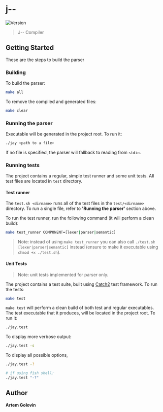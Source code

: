 # j--

![Version](https://img.shields.io/badge/version-0.0.1-blue.svg?cacheSeconds=2592000)

> J-- Compiler

## Getting Started

These are the steps to build the parser

### Building

To build the parser:

```sh
make all
```

To remove the compiled and generated files:

```sh
make clear
```

### Running the parser

Executable will be generated in the project root. To run it:

```sh
./jay <path to a file>
```

If no file is specified, the parser will fallback to reading from `stdin`.

### Running tests

The project contains a regular, simple test runner and some unit tests. All test files are located in `test` directory.

#### Test runner

The `test.sh <dirname>` runs all of the test files in the `test/<dirname>` directory. To run a single file, refer to **'Running the parser'** section above.

To run the test runner, run the following command (it will perform a clean build):

```sh
make test_runner COMPONENT=[lexer|parser|semantic]
```

> Note: instead of using `make test_runner` you can also call `./test.sh [lexer|parser|semantic]` instead (ensure to make it executable using `chmod +x ./test.sh`).

#### Unit Tests

> Note: unit tests implemented for parser only.

The project contains a test suite, built using [Catch2](https://github.com/catchorg/Catch2) test framework. To run the tests:

```sh
make test
```

`make test` will perform a clean build of both test and regular executables. The test executable that it produces, will be located in the project root. To run it:

```sh
./jay.test
```

To display more verbose output:

```sh
./jay.test -s
```

To display all possible options,

```sh
./jay.test -?

# if using fish shell:
./jay.test "-?"
```

## Author

**Artem Golovin**
